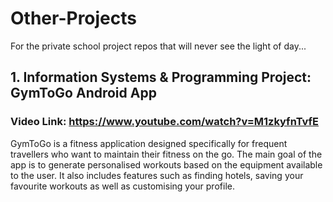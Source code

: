 # Other-Projects <br/>
For the private school project repos that will never see the light of day... <br/>

## 1. Information Systems & Programming Project: GymToGo Android App <br/>

### Video Link: https://www.youtube.com/watch?v=M1zkyfnTvfE <br/>

GymToGo is a fitness application designed specifically for frequent travellers who want to maintain their fitness on the go. The main goal of the app is to generate personalised workouts based on the equipment available to the user. It also includes features such as finding hotels, saving your favourite workouts as well as customising your profile. <br/>
